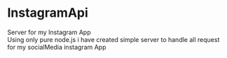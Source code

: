 # InstagramApi
Server for my Instagram App <br>
Using only pure node.js i have created simple server to handle all request for my socialMedia instagram App
